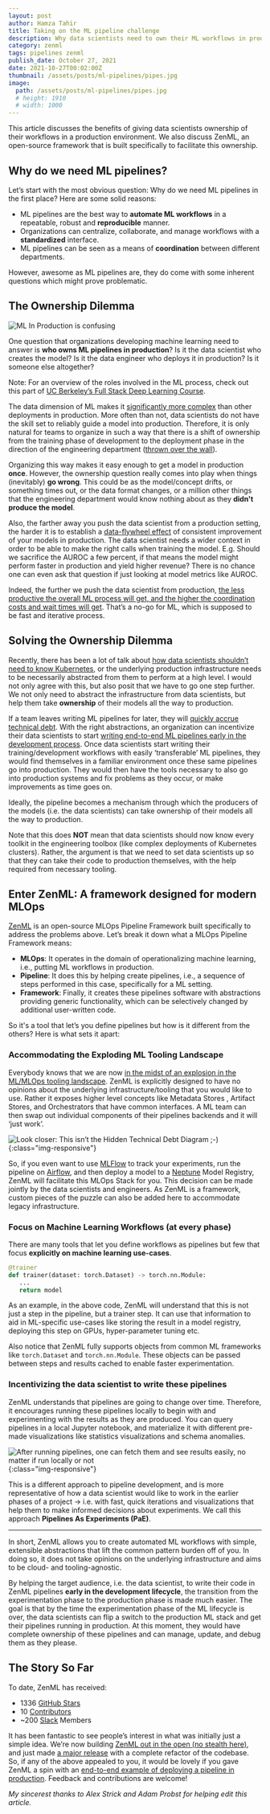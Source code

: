 ```yaml
---
layout: post
author: Hamza Tahir
title: Taking on the ML pipeline challenge
description: Why data scientists need to own their ML workflows in production
category: zenml
tags: pipelines zenml
publish_date: October 27, 2021
date: 2021-10-27T00:02:00Z
thumbnail: /assets/posts/ml-pipelines/pipes.jpg
image:
  path: /assets/posts/ml-pipelines/pipes.jpg
  # height: 1910
  # width: 1000
---
```


This article discusses the benefits of giving data scientists ownership of their workflows in a production environment. We also discuss ZenML, an open-source framework that is built specifically to facilitate this ownership.

## Why do we need ML pipelines?

Let’s start with the most obvious question: Why do we need ML pipelines in the first place? Here are some solid reasons:

- ML pipelines are the best way to **automate ML workflows** in a repeatable, robust and **reproducible** manner.
- Organizations can centralize, collaborate, and manage workflows with a **standardized** interface.
- ML pipelines can be seen as a means of **coordination** between different departments.

However, awesome as ML pipelines are, they do come with some inherent questions which might prove problematic.

## The Ownership Dilemma

![ML In Production is confusing](../assets/posts/ml-pipelines/confusing-pipelines.png)

One question that organizations developing machine learning need to answer is **who owns ML pipelines in production**? Is it the data scientist who creates the model? Is it the data engineer who deploys it in production? Is it someone else altogether?

Note: For an overview of the roles involved in the ML process, check out this part of [UC Berkeley’s Full Stack Deep Learning Course](https://fall2019.fullstackdeeplearning.com/course-content/ml-teams/roles).

The data dimension of ML makes it [significantly more complex](https://research.google/pubs/pub46555/) than other deployments in production. More often than not, data scientists do not have the skill set to reliably guide a model into production. Therefore, it is only natural for teams to organize in such a way that there is a shift of ownership from the training phase of development to the deployment phase in the direction of the engineering department ([thrown over the wall](https://wiki.c2.com/?ThrownOverTheWall)).

Organizing this way makes it easy enough to get a model in production **once**. However, the ownership question really comes into play when things (inevitably) **go wrong**. This could be as the model/concept drifts, or something times out, or the data format changes, or a million other things that the engineering department would know nothing about as they **didn't produce the model**.

Also, the farther away you push the data scientist from a production setting, the harder it is to establish a [data-flywheel effect](https://blog.modyo.com/posts/data-flywheel-scaling-a-world-class-data-strategy) of consistent improvement of your models in production. The data scientist needs a wider context in order to be able to make the right calls when training the model. E.g. Should we sacrifice the AUROC a few percent, if that means the model might perform faster in production and yield higher revenue? There is no chance one can even ask that question if just looking at model metrics like AUROC.

Indeed, the further we push the data scientist from production, [the less productive the overall ML process will get, and the higher the coordination costs and wait times will get](https://multithreaded.stitchfix.com/blog/2019/03/11/FullStackDS-Generalists/#back-1). That’s a no-go for ML, which is supposed to be fast and iterative process.

## Solving the Ownership Dilemma

Recently, there has been a lot of talk about [how data scientists shouldn’t need to know Kubernetes](https://huyenchip.com/2021/09/13/data-science-infrastructure.html), or the underlying production infrastructure needs to be necessarily abstracted from them to perform at a high level. I would not only agree with this, but also posit that we have to go one step further. We not only need to abstract the infrastructure from data scientists, but help them take **ownership** of their models all the way to production.

If a team leaves writing ML pipelines for later, they will [quickly accrue technical debt](https://towardsdatascience.com/avoiding-technical-debt-with-ml-pipelines-3e5b6e0c1c93?source=your_stories_page-------------------------------------&gi=9118ab490b18). With the right abstractions, an organization can incentivize their data scientists to start [writing end-to-end ML pipelines early in the development process](https://towardsdatascience.com/why-ml-should-be-written-as-pipelines-from-the-get-go-b2d95003f998). Once data scientists start writing their training/development workflows with easily ‘transferable’ ML pipelines, they would find themselves in a familiar environment once these same pipelines go into production. They would then have the tools necessary to also go into production systems and fix problems as they occur, or make improvements as time goes on.

Ideally, the pipeline becomes a mechanism through which the producers of the models (i.e. the data scientists) can take ownership of their models all the way to production.

Note that this does **NOT** mean that data scientists should now know every toolkit in the engineering toolbox (like complex deployments of Kubernetes clusters). Rather, the argument is that we need to set data scientists up so that they can take their code to production themselves, with the help required from necessary tooling.

## Enter ZenML: A framework designed for modern MLOps

[ZenML](https://github.com/zenml-io/zenml) is an open-source MLOps Pipeline Framework built specifically to address the problems above. Let’s break it down what a MLOps Pipeline Framework means:

- **MLOps**: It operates in the domain of operationalizing machine learning, i.e., putting ML workflows in production.
- **Pipeline**: It does this by helping create pipelines, i.e., a sequence of steps performed in this case, specifically for a ML setting.
- **Framework**: Finally, it creates these pipelines software with abstractions providing generic functionality, which can be selectively changed by additional user-written code.

So it's a tool that let’s you define pipelines but how is it different from the others? Here is what sets it apart:

### Accommodating the Exploding ML Tooling Landscape

Everybody knows that we are now [in the midst of an explosion in the ML/MLOps tooling landscape](https://huyenchip.com/2020/06/22/mlops.html). ZenML is explicitly designed to have no opinions about the underlying infrastructure/tooling that you would like to use. Rather it exposes higher level concepts like Metadata Stores , Artifact Stores, and Orchestrators that have common interfaces. A ML team can then swap out individual components of their pipelines backends and it will ‘just work’.

![Look closer: This isn’t the Hidden Technical Debt Diagram ;-)](../assets/posts/ml-pipelines/zenml-is-the-glue.jpeg){:class="img-responsive"}

So, if you even want to use [MLFlow](https://mlflow.org/) to track your experiments, run the pipeline on [Airflow](https://airflow.apache.org/), and then deploy a model to a [Neptune](https://neptune.ai/) Model Registry, ZenML will facilitate this MLOps Stack for you. This decision can be made jointly by the data scientists and engineers. As ZenML is a framework, custom pieces of the puzzle can also be added here to accommodate legacy infrastructure.

### Focus on Machine Learning Workflows (at every phase)

There are many tools that let you define workflows as pipelines but few that focus **explicitly on machine learning use-cases**.

```python
@trainer
def trainer(dataset: torch.Dataset) -> torch.nn.Module:
   ... 
   return model
```

As an example, in the above code, ZenML will understand that this is not just a step in the pipeline, but a trainer step. It can use that information to aid in ML-specific use-cases like storing the result in a model registry, deploying this step on GPUs, hyper-parameter tuning etc.

Also notice that ZenML fully supports objects from common ML frameworks like `torch.Dataset` and `torch.nn.Module`. These objects can be passed between steps and results cached to enable faster experimentation.

### Incentivizing the data scientist to write these pipelines

ZenML understands that pipelines are going to change over time. Therefore, it encourages running these pipelines locally to begin with and experimenting with the results as they are produced. You can query pipelines in a local Jupyter notebook, and materialize it with different pre-made visualizations like statistics visualizations and schema anomalies.

![After running pipelines, one can fetch them and see results easily, no matter if run locally or not](../assets/posts/ml-pipelines/zenml-pipeline-post-workflow.png){:class="img-responsive"}

This is a different approach to pipeline development, and is more representative of how a data scientist would like to work in the earlier phases of a project → i.e. with fast, quick iterations and visualizations that help them to make informed decisions about experiments. We call this approach **Pipelines As Experiments (PaE)**.

***

In short, ZenML allows you to create automated ML workflows with simple, extensible abstractions that lift the common pattern burden off of you. In doing so, it does not take opinions on the underlying infrastructure and aims to be cloud- and tooling-agnostic.

By helping the target audience, i.e. the data scientist, to write their code in ZenML pipelines **early in the development lifecycle**, the transition from the experimentation phase to the production phase is made much easier. The goal is that by the time the experimentation phase of the ML lifecycle is over, the data scientists can flip a switch to the production ML stack and get their pipelines running in production. At this moment, they would have complete ownership of these pipelines and can manage, update, and debug them as they please.

## The Story So Far

To date, ZenML has received:

- 1336 [GitHub Stars](https://github.com/zenml-io/zenml)
- 10 [Contributors](https://github.com/zenml-io/zenml/graphs/contributors)
- ~200 [Slack](https://zenml.io/slack-invite) Members

It has been fantastic to see people’s interest in what was initially just a simple idea. We’re now building [ZenML out in the open (no stealth here)](https://zenml.io/newsletter), and just made [a major release](https://github.com/zenml-io/zenml/releases) with a complete refactor of the codebase. So, if any of the above appealed to you, it would be lovely if you gave ZenML a spin with an [end-to-end example of deploying a pipeline in production](https://docs.zenml.io/guides/low-level-api). Feedback and contributions are welcome!

*My sincerest thanks to Alex Strick and Adam Probst for helping edit this article.*